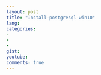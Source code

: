 ```yaml
---
layout: post
title: "Install-postgresql-win10"
lang: 
categories:
- 
- 
- 
gist: 
youtube: 
comments: true
---
```


